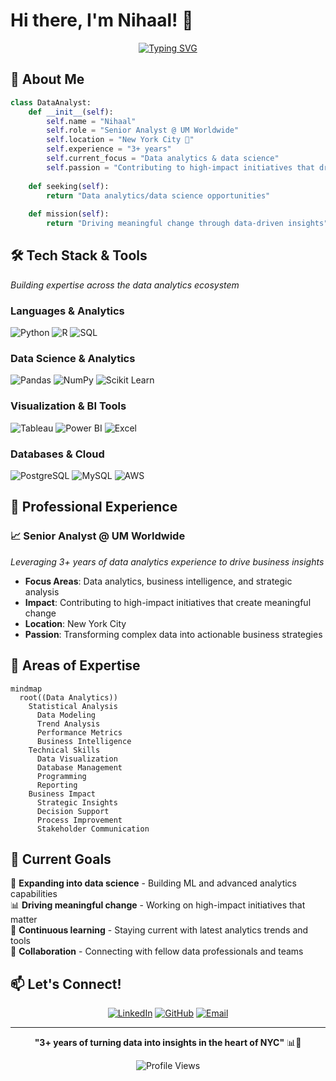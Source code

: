 
# Hi there, I'm Nihaal! 👋

<div align="center">
  
[![Typing SVG](https://readme-typing-svg.herokuapp.com?font=Fira+Code&size=30&duration=3000&pause=1000&color=36BCF7&center=true&vCenter=true&width=600&lines=Senior+Data+Analyst;3%2B+Years+Experience;NYC+Based;UM+Worldwide;Data+Science+Enthusiast)](https://git.io/typing-svg)

</div>

## 🚀 About Me

```python
class DataAnalyst:
    def __init__(self):
        self.name = "Nihaal"
        self.role = "Senior Analyst @ UM Worldwide"
        self.location = "New York City 🗽"
        self.experience = "3+ years"
        self.current_focus = "Data analytics & data science"
        self.passion = "Contributing to high-impact initiatives that drive meaningful change"
        
    def seeking(self):
        return "Data analytics/data science opportunities"
        
    def mission(self):
        return "Driving meaningful change through data-driven insights"
```

## 🛠️ Tech Stack & Tools

*Building expertise across the data analytics ecosystem*

### Languages & Analytics
![Python](https://img.shields.io/badge/Python-3776AB?style=for-the-badge&logo=python&logoColor=white)
![R](https://img.shields.io/badge/R-276DC3?style=for-the-badge&logo=r&logoColor=white)
![SQL](https://img.shields.io/badge/SQL-336791?style=for-the-badge&logo=postgresql&logoColor=white)

### Data Science & Analytics
![Pandas](https://img.shields.io/badge/Pandas-150458?style=for-the-badge&logo=pandas&logoColor=white)
![NumPy](https://img.shields.io/badge/NumPy-013243?style=for-the-badge&logo=numpy&logoColor=white)
![Scikit Learn](https://img.shields.io/badge/Scikit_Learn-F7931E?style=for-the-badge&logo=scikit-learn&logoColor=white)

### Visualization & BI Tools
![Tableau](https://img.shields.io/badge/Tableau-E97627?style=for-the-badge&logo=tableau&logoColor=white)
![Power BI](https://img.shields.io/badge/Power_BI-F2C811?style=for-the-badge&logo=powerbi&logoColor=black)
![Excel](https://img.shields.io/badge/Excel-217346?style=for-the-badge&logo=microsoft-excel&logoColor=white)

### Databases & Cloud
![PostgreSQL](https://img.shields.io/badge/PostgreSQL-336791?style=for-the-badge&logo=postgresql&logoColor=white)
![MySQL](https://img.shields.io/badge/MySQL-4479A1?style=for-the-badge&logo=mysql&logoColor=white)
![AWS](https://img.shields.io/badge/AWS-FF9900?style=for-the-badge&logo=amazonaws&logoColor=white)


## 🎯 Professional Experience

### 📈 Senior Analyst @ UM Worldwide
*Leveraging 3+ years of data analytics experience to drive business insights*

- **Focus Areas**: Data analytics, business intelligence, and strategic analysis
- **Impact**: Contributing to high-impact initiatives that create meaningful change
- **Location**: New York City
- **Passion**: Transforming complex data into actionable business strategies

## 🌟 Areas of Expertise

```mermaid
mindmap
  root((Data Analytics))
    Statistical Analysis
      Data Modeling
      Trend Analysis
      Performance Metrics
      Business Intelligence
    Technical Skills
      Data Visualization
      Database Management
      Programming
      Reporting
    Business Impact
      Strategic Insights
      Decision Support
      Process Improvement
      Stakeholder Communication
```

## 🚀 Current Goals

🎯 **Expanding into data science** - Building ML and advanced analytics capabilities  
📊 **Driving meaningful change** - Working on high-impact initiatives that matter  
🌱 **Continuous learning** - Staying current with latest analytics trends and tools  
🤝 **Collaboration** - Connecting with fellow data professionals and teams  


## 📫 Let's Connect!

<div align="center">

[![LinkedIn](https://img.shields.io/badge/LinkedIn-0077B5?style=for-the-badge&logo=linkedin&logoColor=white)](https://www.linkedin.com/in/nihaalshameem/)
[![GitHub](https://img.shields.io/badge/GitHub-100000?style=for-the-badge&logo=github&logoColor=white)](https://github.com/NihaalShameem)
[![Email](https://img.shields.io/badge/Email-D14836?style=for-the-badge&logo=gmail&logoColor=white)](mailto:nihaalshameem@gmail.com)

</div>

---

<div align="center">
  
**"3+ years of turning data into insights in the heart of NYC"** 📊🗽

![Profile Views](https://komarev.com/ghpvc/?username=NihaalShameem&color=blueviolet&style=flat-square&label=Profile+Views)

</div>


